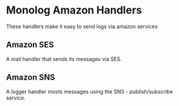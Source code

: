 # Monolog Amazon Handlers

These handlers make it easy to send logs via amazon services

## Amazon SES

A mail handler that sends its messages via SES.

## Amazon SNS

A logger handler mosts messages using the SNS - publish/subscribe service.
